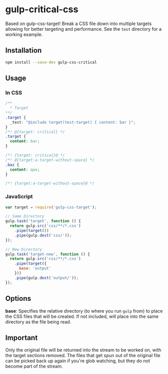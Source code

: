 gulp-critical-css
============

Based on gulp-css-target! 
Break a CSS file down into multiple targets allowing for better targeting and performance. See the `test` directory for a working example.

## Installation

```bash
npm install --save-dev gulp-css-critical
```

## Usage

### In CSS

```css
/**
  * Target
**/
.target {
  _test: "@include target(test-target) { content: bar }";
}
/*! @{target: critical} */
.target {
  content: bar;
}

/*! {target: critical}@ */
/*! @{target:a-target-without-space} */
.baz {
  content: qux;
}

/*! {target:a-target-without-space}@ */
```

### JavaScript
```javascript
var target = require('gulp-css-target');

// Same Directory
gulp.task('target', function () {
  return gulp.src('css/**/*.css')
    .pipe(target())
    .pipe(gulp.dest('css/'));
});

// New Directory
gulp.task('target-new', function () {
  return gulp.src('css/**/*.css')
    .pipe(target({
      base: 'output'
    }))
    .pipe(gulp.dest('output/'));
});
```

## Options

**base**: Specifies the relative directory (to where you run `gulp` from) to place the CSS files that will be created. If not included, will place into the same directory as the file being read.

## Important

Only the original file will be returned into the stream to be worked on, with the target sections removed. The files that get spun out of the original file can be picked back up again if you're glob watching, but they do not become part of the stream.
